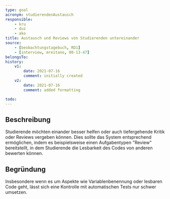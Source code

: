 ```yaml
---
type: goal
acronym: studierendenAustausch
responsible: 
    - kru
    - duz
    - ako
title: Austausch und Reviews von Studierenden untereinander
source:
    - [beobachtungstagebuch, RD1]
    - [interview, mreitano, 00-13-47]
belongsTo:
history:
    v1:
        date: 2021-07-16
        comment: initially created
    v2:
        date: 2021-07-16
        comment: added formatting

todo:
---
```


## Beschreibung

Studierende möchten einander besser helfen oder auch tiefergehende Kritik oder Reviews vergeben können. Dies sollte das System entsprechend ermöglichen, indem es beispielsweise einen Aufgabentypen "Review" bereitstellt, in dem Studierende die Lesbarkeit des Codes von anderen bewerten können.

## Begründung

Insbesondere wenn es um Aspekte wie Variablenbenennung oder lesbaren Code geht, lässt sich eine Kontrolle mit automatischen Tests nur schwer umsetzen.